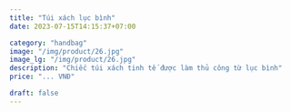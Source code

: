 ```yaml
---
title: "Túi xách lục bình"
date: 2023-07-15T14:15:37+07:00

category: "handbag" 
image: "/img/product/26.jpg"
image_lg: "/img/product/26.jpg"
description: "Chiếc túi xách tinh tế được làm thủ công từ lục bình"
price: "... VNĐ"

draft: false
---
```

